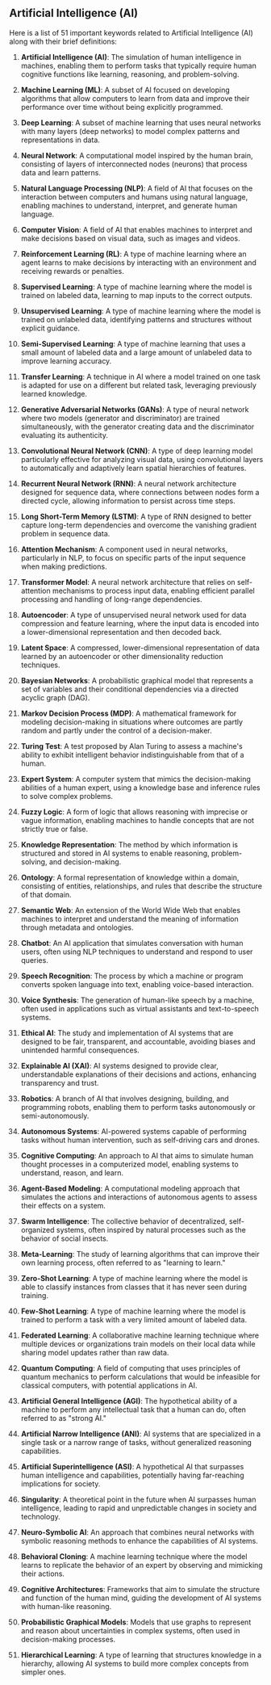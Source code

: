 ## Artificial Intelligence (AI)

Here is a list of 51 important keywords related to Artificial Intelligence (AI) along with their brief definitions:

1. **Artificial Intelligence (AI)**: The simulation of human intelligence in machines, enabling them to perform tasks that typically require human cognitive functions like learning, reasoning, and problem-solving.

2. **Machine Learning (ML)**: A subset of AI focused on developing algorithms that allow computers to learn from data and improve their performance over time without being explicitly programmed.

3. **Deep Learning**: A subset of machine learning that uses neural networks with many layers (deep networks) to model complex patterns and representations in data.

4. **Neural Network**: A computational model inspired by the human brain, consisting of layers of interconnected nodes (neurons) that process data and learn patterns.

5. **Natural Language Processing (NLP)**: A field of AI that focuses on the interaction between computers and humans using natural language, enabling machines to understand, interpret, and generate human language.

6. **Computer Vision**: A field of AI that enables machines to interpret and make decisions based on visual data, such as images and videos.

7. **Reinforcement Learning (RL)**: A type of machine learning where an agent learns to make decisions by interacting with an environment and receiving rewards or penalties.

8. **Supervised Learning**: A type of machine learning where the model is trained on labeled data, learning to map inputs to the correct outputs.

9. **Unsupervised Learning**: A type of machine learning where the model is trained on unlabeled data, identifying patterns and structures without explicit guidance.

10. **Semi-Supervised Learning**: A type of machine learning that uses a small amount of labeled data and a large amount of unlabeled data to improve learning accuracy.

11. **Transfer Learning**: A technique in AI where a model trained on one task is adapted for use on a different but related task, leveraging previously learned knowledge.

12. **Generative Adversarial Networks (GANs)**: A type of neural network where two models (generator and discriminator) are trained simultaneously, with the generator creating data and the discriminator evaluating its authenticity.

13. **Convolutional Neural Network (CNN)**: A type of deep learning model particularly effective for analyzing visual data, using convolutional layers to automatically and adaptively learn spatial hierarchies of features.

14. **Recurrent Neural Network (RNN)**: A neural network architecture designed for sequence data, where connections between nodes form a directed cycle, allowing information to persist across time steps.

15. **Long Short-Term Memory (LSTM)**: A type of RNN designed to better capture long-term dependencies and overcome the vanishing gradient problem in sequence data.

16. **Attention Mechanism**: A component used in neural networks, particularly in NLP, to focus on specific parts of the input sequence when making predictions.

17. **Transformer Model**: A neural network architecture that relies on self-attention mechanisms to process input data, enabling efficient parallel processing and handling of long-range dependencies.

18. **Autoencoder**: A type of unsupervised neural network used for data compression and feature learning, where the input data is encoded into a lower-dimensional representation and then decoded back.

19. **Latent Space**: A compressed, lower-dimensional representation of data learned by an autoencoder or other dimensionality reduction techniques.

20. **Bayesian Networks**: A probabilistic graphical model that represents a set of variables and their conditional dependencies via a directed acyclic graph (DAG).

21. **Markov Decision Process (MDP)**: A mathematical framework for modeling decision-making in situations where outcomes are partly random and partly under the control of a decision-maker.

22. **Turing Test**: A test proposed by Alan Turing to assess a machine's ability to exhibit intelligent behavior indistinguishable from that of a human.

23. **Expert System**: A computer system that mimics the decision-making abilities of a human expert, using a knowledge base and inference rules to solve complex problems.

24. **Fuzzy Logic**: A form of logic that allows reasoning with imprecise or vague information, enabling machines to handle concepts that are not strictly true or false.

25. **Knowledge Representation**: The method by which information is structured and stored in AI systems to enable reasoning, problem-solving, and decision-making.

26. **Ontology**: A formal representation of knowledge within a domain, consisting of entities, relationships, and rules that describe the structure of that domain.

27. **Semantic Web**: An extension of the World Wide Web that enables machines to interpret and understand the meaning of information through metadata and ontologies.

28. **Chatbot**: An AI application that simulates conversation with human users, often using NLP techniques to understand and respond to user queries.

29. **Speech Recognition**: The process by which a machine or program converts spoken language into text, enabling voice-based interaction.

30. **Voice Synthesis**: The generation of human-like speech by a machine, often used in applications such as virtual assistants and text-to-speech systems.

31. **Ethical AI**: The study and implementation of AI systems that are designed to be fair, transparent, and accountable, avoiding biases and unintended harmful consequences.

32. **Explainable AI (XAI)**: AI systems designed to provide clear, understandable explanations of their decisions and actions, enhancing transparency and trust.

33. **Robotics**: A branch of AI that involves designing, building, and programming robots, enabling them to perform tasks autonomously or semi-autonomously.

34. **Autonomous Systems**: AI-powered systems capable of performing tasks without human intervention, such as self-driving cars and drones.

35. **Cognitive Computing**: An approach to AI that aims to simulate human thought processes in a computerized model, enabling systems to understand, reason, and learn.

36. **Agent-Based Modeling**: A computational modeling approach that simulates the actions and interactions of autonomous agents to assess their effects on a system.

37. **Swarm Intelligence**: The collective behavior of decentralized, self-organized systems, often inspired by natural processes such as the behavior of social insects.

38. **Meta-Learning**: The study of learning algorithms that can improve their own learning process, often referred to as "learning to learn."

39. **Zero-Shot Learning**: A type of machine learning where the model is able to classify instances from classes that it has never seen during training.

40. **Few-Shot Learning**: A type of machine learning where the model is trained to perform a task with a very limited amount of labeled data.

41. **Federated Learning**: A collaborative machine learning technique where multiple devices or organizations train models on their local data while sharing model updates rather than raw data.

42. **Quantum Computing**: A field of computing that uses principles of quantum mechanics to perform calculations that would be infeasible for classical computers, with potential applications in AI.

43. **Artificial General Intelligence (AGI)**: The hypothetical ability of a machine to perform any intellectual task that a human can do, often referred to as "strong AI."

44. **Artificial Narrow Intelligence (ANI)**: AI systems that are specialized in a single task or a narrow range of tasks, without generalized reasoning capabilities.

45. **Artificial Superintelligence (ASI)**: A hypothetical AI that surpasses human intelligence and capabilities, potentially having far-reaching implications for society.

46. **Singularity**: A theoretical point in the future when AI surpasses human intelligence, leading to rapid and unpredictable changes in society and technology.

47. **Neuro-Symbolic AI**: An approach that combines neural networks with symbolic reasoning methods to enhance the capabilities of AI systems.

48. **Behavioral Cloning**: A machine learning technique where the model learns to replicate the behavior of an expert by observing and mimicking their actions.

49. **Cognitive Architectures**: Frameworks that aim to simulate the structure and function of the human mind, guiding the development of AI systems with human-like reasoning.

50. **Probabilistic Graphical Models**: Models that use graphs to represent and reason about uncertainties in complex systems, often used in decision-making processes.

51. **Hierarchical Learning**: A type of learning that structures knowledge in a hierarchy, allowing AI systems to build more complex concepts from simpler ones.

